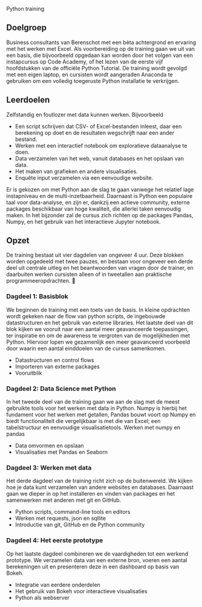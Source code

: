 Python training

## Doelgroep

Business consultants van Berenschot met een bèta achtergrond en ervaring met het werken met Excel. Als voorbereiding op de training gaan we uit van een basis, die bijvoorbeeld opgedaan kan worden door het volgen van een instapcursus op Code Academy, of het lezen van de eerste vijf hoofdstukken van de officiële Python Tutorial. De training wordt gevolgd met een eigen laptop, en cursisten wordt aangeraden Anaconda te gebruiken om een volledig toegeruste Python installatie te verkrijgen.

## Leerdoelen

Zelfstandig en foutlozer met data kunnen werken. Bijvoorbeeld
* Een script schrijven dat CSV- of Excel-bestanden inleest, daar een berekening op doet en de resultaten wegschrijft naar een ander bestand.
* Werken met een interactief notebook om exploratieve dataanalyse te doen.
* Data verzamelen van het web, vanuit databases en het opslaan van data.
* Het maken van grafieken en andere visualisaties.
* Enquête input verzamelen via een eenvoudige website.

Er is gekozen om met Python aan de slag te gaan vanwege het relatief lage instapniveau en de multi-inzetbaarheid. Daarnaast is Python een populaire taal voor data-analyse, en zijn er, dankzij een actieve community, externe packages beschikbaar van hoge kwaliteit, die allerlei taken eenvoudig maken. In het bijzonder zal de cursus zich richten op de packages Pandas, Numpy, en het gebruik van het interactieve Jupyter notebook.

## Opzet

De training bestaat uit vier dagdelen van ongeveer 4 uur. Deze blokken worden opgedeeld met twee pauzes, en bestaan voor ongeveer een derde deel uit centrale uitleg en het beantwoorden van vragen door de trainer, en daarbuiten werken cursisten alleen of in tweetallen aan praktische programmeeropdrachten.

### Dagdeel 1: Basisblok

We beginnen de training met een toets van de basis. In kleine opdrachten wordt gekeken naar de flow van python scripts, de ingebouwde datastructuren en het gebruik van externe libraries. Het laatste deel van dit blok kijken we vooruit naar een aantal meer geavanceerde toepassingen, ter inspiratie en om de awareness te vergroten van de mogelijkheden met Python. Hiervoor lopen we gezamenlijk een meer geavanceerd voorbeeld door waarin een aantal einddoelen van de cursus samenkomen.

* Datastructuren en control flows
* Importeren van externe packages
* Vooruitblik

### Dagdeel 2: Data Science met Python

In het tweede deel van de training gaan we aan de slag met de meest gebruikte tools voor het werken met data in Python. Numpy is hierbij het fundament voor het werken met getallen, Pandas bouwt voort op Numpy en biedt functionaliteit die vergelijkbaar is met die van Excel; een tabelstructuur en eenvoudige visualisatietools.
Werken met numpy en pandas

* Data omvormen en opslaan
* Visualisaties met Pandas en Seaborn

### Dagdeel 3: Werken met data

Het derde dagdeel van de training richt zich op de buitenwereld. We kijken hoe je data kunt verzamelen van andere websites en databases. Daarnaast gaan we dieper in op het installeren en vinden van packages en het samenwerken met anderen met git en GitHub.

* Python scripts, command-line tools en editors
* Werken met requests, json en sqllite
* Introductie van git, GitHub en de Python community

### Dagdeel 4: Het eerste prototype

Op het laatste dagdeel combineren we de vaardigheden tot een werkend prototype. We verzamelen data van een externe bron, voeren een aantal berekeningen uit en presenteren deze in een dashboard op basis van Bokeh.

* Integratie van eerdere onderdelen
* Het gebruik van Bokeh voor interactieve visualisaties
* Python als webserver
